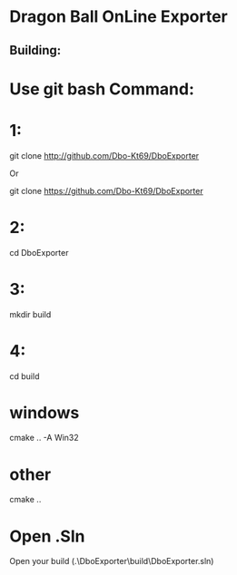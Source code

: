 # Dragon Ball OnLine Exporter

## Building:

# Use git bash Command:

# 1:
git clone http://github.com/Dbo-Kt69/DboExporter

Or 

git clone https://github.com/Dbo-Kt69/DboExporter

# 2:
cd DboExporter

# 3:
mkdir build

# 4:
cd build

# windows
cmake .. -A Win32

# other
cmake ..

# Open .Sln
Open your build (.\DboExporter\build\DboExporter.sln)
